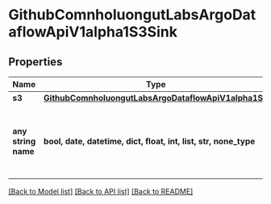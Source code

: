 # GithubComnholuongutLabsArgoDataflowApiV1alpha1S3Sink


## Properties
Name | Type | Description | Notes
------------ | ------------- | ------------- | -------------
**s3** | [**GithubComnholuongutLabsArgoDataflowApiV1alpha1S3**](GithubComnholuongutLabsArgoDataflowApiV1alpha1S3.md) |  | [optional] 
**any string name** | **bool, date, datetime, dict, float, int, list, str, none_type** | any string name can be used but the value must be the correct type | [optional]

[[Back to Model list]](../README.md#documentation-for-models) [[Back to API list]](../README.md#documentation-for-api-endpoints) [[Back to README]](../README.md)


